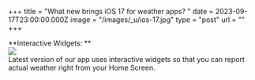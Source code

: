 +++
title = "What new brings iOS 17 for weather apps? "
date = 2023-09-17T23:00:00.000Z
image = "/images/_u/ios-17.jpg"
type = "post"
url = ""
+++

**Interactive Widgets: **\
![](/images/_u/i_w.jpeg)\
Latest version of our app uses interactive widgets so that you can report actual weather right from your Home Screen.
